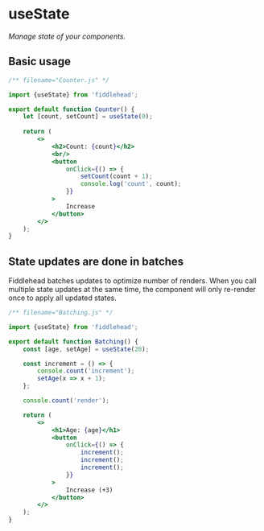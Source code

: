 # useState

_Manage state of your components._

## Basic usage

<playground>

```jsx
/** filename="Counter.js" */

import {useState} from 'fiddlehead';

export default function Counter() {
    let [count, setCount] = useState(0);
    
    return (
        <>
            <h2>Count: {count}</h2>
            <br/>
            <button
                onClick={() => {
                    setCount(count + 1);
                    console.log('count', count);
                }}
            >
                Increase
            </button>
        </>
    );
}
```

</playground>

## State updates are done in batches

Fiddlehead batches updates to optimize number of renders.
When you call multiple state updates at the same time,
the component will only re-render once to apply all updated states.

<playground>

```jsx
/** filename="Batching.js" */

import {useState} from 'fiddlehead';

export default function Batching() {
    const [age, setAge] = useState(20);

    const increment = () => {
        console.count('increment');
        setAge(x => x + 1);
    };

    console.count('render');

    return (
        <>
            <h1>Age: {age}</h1>
            <button
                onClick={() => {
                    increment();
                    increment();
                    increment();
                }}
            >
                Increase (+3)
            </button>
        </>
    );
}
```

</playground>

